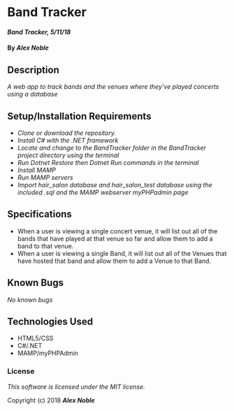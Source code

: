 # Band Tracker

#### _Band Tracker, 5/11/18_

#### By _**Alex Noble**_

## Description
_A web app to track bands and the venues where they've played concerts using a database_

## Setup/Installation Requirements

* _Clone or download the repository._
* _Install C# with the .NET framework_
* _Locate and change to the BandTracker folder in the BandTracker project directory using the terminal_
* _Run Dotnet Restore then Dotnet Run commands in the terminal_
* _Install MAMP_
* _Run MAMP servers_
* _Import hair_salon database and hair_salon_test database using the included .sql and the MAMP webserver myPHPadmin page_

## Specifications

* When a user is viewing a single concert venue, it will list out all of the bands that have played at that venue so far and allow them to add a band to that venue.
* When a user is viewing a single Band, it will list out all of the Venues that have hosted that band and allow them to add a Venue to that Band.

## Known Bugs

_No known bugs_


## Technologies Used
* HTML5/CSS
* C#/.NET
* MAMP/myPHPAdmin

### License

*This software is licensed under the MIT license.*

Copyright (c) 2018 **_Alex Noble_**
